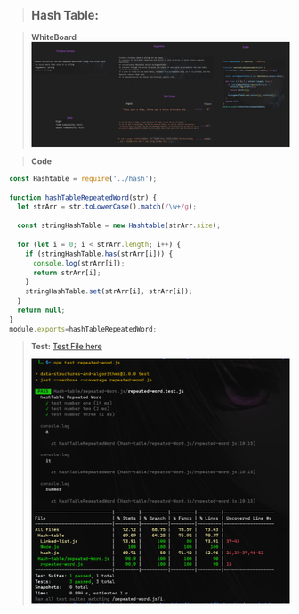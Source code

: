 >## Hash Table:


> **WhiteBoard**
>![Alt text](whiteboard.png)

> **Code**
```javascript
const Hashtable = require('../hash');

function hashTableRepeatedWord(str) {
  let strArr = str.toLowerCase().match(/\w+/g);

  const stringHashTable = new Hashtable(strArr.size);

  for (let i = 0; i < strArr.length; i++) {
    if (stringHashTable.has(strArr[i])) {
      console.log(strArr[i]);
      return strArr[i];
    }
    stringHashTable.set(strArr[i], strArr[i]);
  }
  return null;
}
module.exports=hashTableRepeatedWord;
```

>**Test:**
>[ Test File here](repeated-word.test.js)
>
> ![Alt text](test.png)


